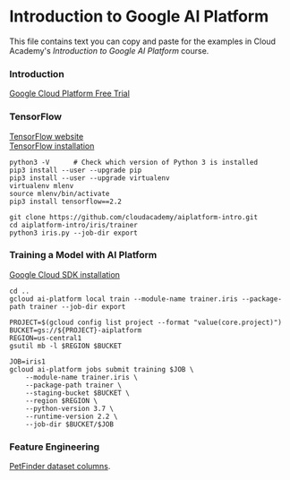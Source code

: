 # Introduction to Google AI Platform
This file contains text you can copy and paste for the examples in Cloud Academy's _Introduction to Google AI Platform_ course.  

### Introduction
[Google Cloud Platform Free Trial](https://cloud.google.com/free)  

### TensorFlow
[TensorFlow website](https://www.tensorflow.org)  
[TensorFlow installation](https://www.tensorflow.org/install/pip)  

```
python3 -V      # Check which version of Python 3 is installed
pip3 install --user --upgrade pip
pip3 install --user --upgrade virtualenv
virtualenv mlenv
source mlenv/bin/activate
pip3 install tensorflow==2.2
```

```
git clone https://github.com/cloudacademy/aiplatform-intro.git
cd aiplatform-intro/iris/trainer
python3 iris.py --job-dir export
```

### Training a Model with AI Platform
[Google Cloud SDK installation](https://cloud.google.com/sdk)  

```
cd ..
gcloud ai-platform local train --module-name trainer.iris --package-path trainer --job-dir export
```

```
PROJECT=$(gcloud config list project --format "value(core.project)")
BUCKET=gs://${PROJECT}-aiplatform
REGION=us-central1
gsutil mb -l $REGION $BUCKET
```
```
JOB=iris1
gcloud ai-platform jobs submit training $JOB \
    --module-name trainer.iris \
    --package-path trainer \
    --staging-bucket $BUCKET \
    --region $REGION \
    --python-version 3.7 \
    --runtime-version 2.2 \
    --job-dir $BUCKET/$JOB
```

### Feature Engineering
[PetFinder dataset columns](https://www.tensorflow.org/tutorials/structured_data/feature_columns#the_dataset). 

